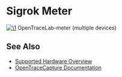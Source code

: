# Sigrok Meter

[![\1](../../assets/hardware/general/\2)](./File:OpenTraceLab-meter-alpha.png.html)
[](./File:OpenTraceLab-meter-alpha.png.html "Enlarge")
OpenTraceLab-meter (multiple devices)

## See Also
- [Supported Hardware Overview](../supported-hardware.md)
- [OpenTraceCapture Documentation](../../opentracecapture/overview.md)
